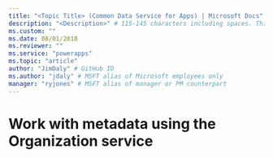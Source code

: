 ```yaml
---
title: "<Topic Title> (Common Data Service for Apps) | Microsoft Docs" # Intent and product brand in a unique string of 43-59 chars including spaces
description: "<Description>" # 115-145 characters including spaces. This abstract displays in the search result.
ms.custom: ""
ms.date: 08/01/2018
ms.reviewer: ""
ms.service: "powerapps"
ms.topic: "article"
author: "JimDaly" # GitHub ID
ms.author: "jdaly" # MSFT alias of Microsoft employees only
manager: "ryjones" # MSFT alias of manager or PM counterpart
---
```

# Work with metadata using the Organization service

<!-- This topic exists to provide a link from a higher level topic
It should provide some high-level information about working with Metadata entities, such as the fact that they all inherit from MetadataBase
Provide concepts that bind these areas together. Doesn't have to be long  

Current TOC:

  - name: Work with metadata
    href: work-with-metadata.md
    items:
    - name: Create custom entity
      href: create-custom-entity.md
    - name: Work with attribute metadata
      href: metadata-attributemetadata.md  
    - name: Insert, update, delete, and order global option set options
      href: metadata-global-option-set-options.md
    - name: Customize global option sets
      href: metadata-global-option-sets.md
    - name: Create and retrieve entity relationships
      href: metadata-relationshipmetadata.md
    - name: Retrieve and detect changes to metadata
      href: metadata-retrieve-detect-changes.md
    - name: Retrieve, update, and delete entities
      href: metadata-retrieve-update-delete-entities.md

-->